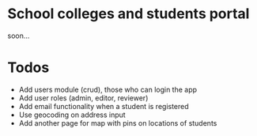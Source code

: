 # School colleges and students portal

soon...

# Todos

- Add users module (crud), those who can login the app
- Add user roles (admin, editor, reviewer)
- Add email functionality when a student is registered
- Use geocoding on address input
- Add another page for map with pins on locations of students
